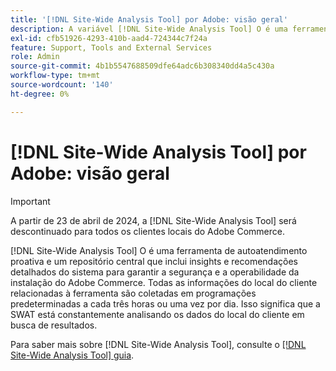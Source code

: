 ```yaml
---
title: '[!DNL Site-Wide Analysis Tool] por Adobe: visão geral'
description: A variável [!DNL Site-Wide Analysis Tool] O é uma ferramenta de autoatendimento proativa e um repositório central que inclui insights e recomendações detalhados do sistema para garantir a segurança e a operabilidade da instalação do Adobe Commerce. Todas as informações do local do cliente relacionadas à ferramenta são coletadas em programações predeterminadas a cada três horas ou uma vez por dia. Isso significa que a SWAT está constantemente analisando os dados do local do cliente em busca de resultados.
exl-id: cfb51926-4293-410b-aad4-724344c7f24a
feature: Support, Tools and External Services
role: Admin
source-git-commit: 4b1b5547688509dfe64adc6b308340dd4a5c430a
workflow-type: tm+mt
source-wordcount: '140'
ht-degree: 0%

---
```


# [!DNL Site-Wide Analysis Tool] por Adobe: visão geral

>[!IMPORTANT]
>
>A partir de 23 de abril de 2024, a [!DNL Site-Wide Analysis Tool] será descontinuado para todos os clientes locais do Adobe Commerce.

[!DNL Site-Wide Analysis Tool] O é uma ferramenta de autoatendimento proativa e um repositório central que inclui insights e recomendações detalhados do sistema para garantir a segurança e a operabilidade da instalação do Adobe Commerce. Todas as informações do local do cliente relacionadas à ferramenta são coletadas em programações predeterminadas a cada três horas ou uma vez por dia. Isso significa que a SWAT está constantemente analisando os dados do local do cliente em busca de resultados.

Para saber mais sobre [!DNL Site-Wide Analysis Tool], consulte o [[!DNL Site-Wide Analysis Tool] guia](https://experienceleague.adobe.com/docs/commerce-operations/tools/site-wide-analysis-tool/intro.html).
